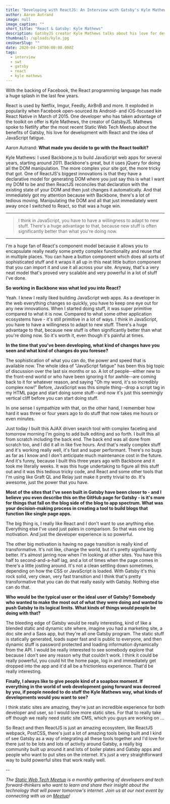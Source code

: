 ```yaml
---
title: "Developing with ReactJS: An Interview with Gatsby's Kyle Mathews"
author: Aaron Autrand
image: null
image_caption: ""
short_title: "React & Gatsby: Kyle Mathews"
description: GatsbyJS creator Kyle Mathews talks about his love for developing with ReactJS
thumbnail: /uploads/kyle.jpg
cmsUserSlug: ""
date: 2020-04-18T00:00:00.000Z
tags:
  - interview
  - swt
  - gatsby
  - react
  - kyle mathews
---
```


With the backing of Facebook, the React programming language has made a huge splash in the last few years.

React is used by Netflix, Imgur, Feedly, AirBnB and more. It exploded in popularity when Facebook open-sourced its Android- and iOS-focused kin React Native in March of 2015. One developer who has taken advantage of the toolkit on offer is Kyle Mathews, the creator of GatsbyJS. Mathews spoke to Netlify after the most recent Static Web Tech Meetup about the benefits of Gatsby, his love for development with React and the idea of JavaScript fatigue.

Aaron Autrand: **What made you decide to go with the React toolkit?**

Kyle Mathews: I used Backbone.js to build JavaScript web apps for several years, starting around 2011. Backbone's great, but it uses jQuery for doing all the DOM manipulation. The more complex your site got, the more tricky that got. One of ReactJS's biggest innovations is that they have a declarative model for generating DOM where you just say this is what I want my DOM to be and then ReactJS reconciles that declaration with the existing state of your DOM and then just changes it automatically. And that immediately got my attention because with Backbone, there's a lot of tedious moving. Manipulating the DOM and all that just immediately went away once I switched to React, so that was a huge win.

---
> I think in JavaScript, you have to have a willingness to adapt to new stuff. There's a huge advantage to that, because new stuff is often significantly better than what you're doing now.

---

I'm a huge fan of React's component model because it allows you to encapsulate really neatly some pretty complex functionality and reuse that in multiple places. You can have a button component which does all sorts of sophisticated stuff and it wraps it all up in this neat little button component that you can import it and use it all across your site. Anyway, that's a very neat model that's proved very scalable and very powerful in a lot of stuff I've done.

**So working in Backbone was what led you into React?**

Yeah. I knew I really liked building JavaScript web apps. As a developer in the web everything changes so quickly, you have to keep one eye out for any new innovations. When I started doing stuff, it was super primitive compared to what it is now. Compared to what some other application ecosystems have - it's still primitive in a lot of ways. I think in JavaScript, you have to have a willingness to adapt to new stuff. There's a huge advantage to that, because new stuff is often significantly better than what you're doing now. So it's worth it, even though it's painful at times.

**In the time that you've been developing, what kind of changes have you seen and what kind of changes do you foresee?**

The sophistication of what you can do, the power and speed that is available now. The whole idea of "JavaScript fatigue" has been this big topic of discussion over the last six months or so. A lot of people--either new to the front-end world or who have been ignoring it for awhile--are coming back to it for whatever reason, and saying "Oh my word, it's so incredibly complex now!" Before, JavaScript was this simple thing--drop a script tag in my HTML page and start doing some stuff--and now it's just this seemingly vertical cliff before you can start doing stuff.

In one sense I sympathize with that, on the other hand, I remember how hard it was three or four years ago to do stuff that now takes me hours or even minutes.

Just today I built this AJAX driven search tool with complex faceting and tomorrow morning I'm going to add bulk editing and so forth. I built this all from scratch including the back end. The back end was all done from scratch too, and I did it all in like five hours. And that's really complex stuff and it's working really well, it's fast and super performant. There's no bugs as far as I know and I don't anticipate much maintenance cost in the future. And it's funny, because I built this three years ago with Backbone and it took me literally weeks. It was this huge undertaking to figure all this stuff out and it was this tedious tricky code, and React and some other tools that I'm using like Graft QL and Relay just make it pretty trivial to do. It's awesome, just the power that you have.

**Most of the sites that I've seen built in Gatsby have been closer to - and I believe you even describe this on the GitHub page for Gatsby - is it's more for things that fall on the blog side of the blog to app spectrum. What was your decision-making process in creating a tool to build blogs that function like single page apps.**

The big thing is, I really like React and I don't want to use anything else. Everything else I've used just pales in comparison. So that was one big motivation. And just the developer experience is so powerful.

The other big motivation is having no page transition is really kind of transformative. It's not like, change the world, but it's pretty significantly better. It's almost jarring now when I'm looking at other sites. You have this half to second-and-a-half lag, and a lot of times when the page comes in there's a little jostling around. It's not a clean settling down sometimes, depending on how the CSS or JavaScript is loaded. With Gatsby it's this rock solid, very clean, very fast transition and I think that's pretty transformative that you can do that really easily with Gatsby. Nothing else can do that.

**Who would be the typical user or the ideal user of Gatsby? Somebody who wanted to make the most out of what they were doing and wanted to push Gatsby to its logical limits. What kinds of things would people be doing with that?**

The bleeding edge of Gatsby would be really interesting, kind of like a blended static and dynamic site where, imagine you had a marketing site, a doc site and a Sass app, but they're all one Gatsby program. The static stuff is statically generated, loads super fast and is public to everyone, and then dynamic stuff is password protected and loading information dynamically from the API. I would be really interested to see somebody explore that because I don't see any reason why that couldn't work. I think it could be really powerful, you could hit the home page, log in and immediately get dropped into the app and it'd all be a frictionless experience. That'd be really interesting.

**Finally, I always like to give people kind of a soapbox moment. If everything in the world of web development going forward was decreed by you, if people needed to do stuff the Kyle Mathews way, what kinds of developments would you want to see?**

I think static sites are amazing, they're just an incredible experience for both developer and user, so I would love more static sites. For that to really take off though we really need static site CMS, which you guys are working on ...

So React and then ReactJS is just an amazing ecosystem, like ReactJS webpack, PostCSS, there's just a lot of amazing tools being built and I kind of see Gatsby as a way of integrating all these tools together and I'd love for there just to be lots and lots of activity around Gatsby, a really big community built up around it and lots of boiler plates and Gatsby apps and people who want to put sites on the internet. It's just a very straightforward way to build powerful sites that work really well.

--

_The [Static Web Tech Meetup](http://www.meetup.com/sf-static-web-tech/) is a monthly gathering of developers and tech forward-thinkers who want to learn and share their insight about the technology that will power tomorrow's internet. Join us at our next event by connecting with us on [Meetup](http://www.meetup.com/sf-static-web-tech/)!_
